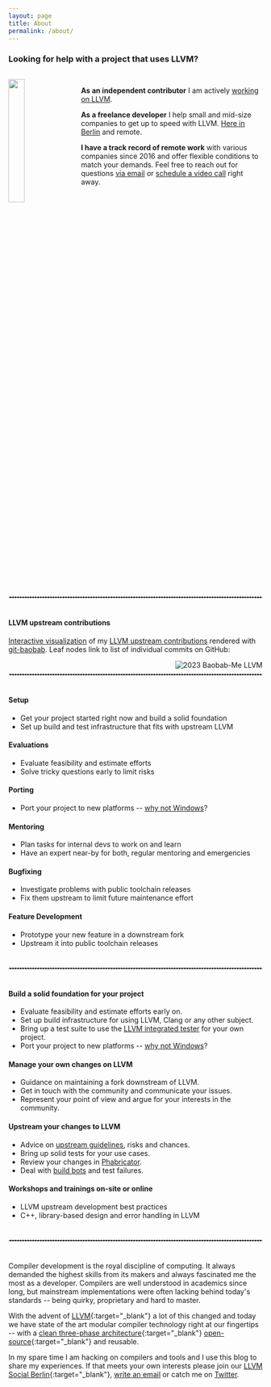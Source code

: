 ```yaml
---
layout: page
title: About
permalink: /about/
---
```


<style>
  main ul, main ol {
    margin-left: 30px;
    padding-left: 35px;
    line-height: 1.5;
  }

  main li {
    margin-bottom: 10px;
  }

  div.portrait {
    overflow: auto;
    margin-top: 30px;
  }

  div.portrait > img {
    width: 25%;
    padding-right: 15px;
    padding-bottom: 10px;
  }

  hr.dashed {
    margin: 40px 0px;
    border: 1px dashed #ddd;
  }
</style>

### Looking for help with a project that uses LLVM?

<div class="portrait">
  <img src="https://weliveindetail.github.io/blog/res/2023-profile.jpg" align="left">
  <p>
    <b>As an independent contributor</b> I am actively <a href="https://github.com/llvm/llvm-project/commits?author=weliveindetail">working on LLVM</a>.
  </p>
  <p>
    <b>As a freelance developer</b> I help small and mid-size companies to get up to speed with LLVM. <a href="https://www.openstreetmap.org/search?query=berlin%20runge%20str.%2020#map=16/52.5127/13.4201">Here in Berlin</a> and remote.
  </p>
  <p>
    <b>I have a track record of remote work</b> with various companies since 2016 and offer flexible conditions to match your demands. Feel free to reach out for questions <a href="click:the.address.will.be.decrypted.by.javascript" onclick='openMailer(this);'>via email</a> or <a href="https://calendly.com/stefan-graenitz/30min" target="_blank">schedule a video call</a> right away.
  </p>
</div>

<hr class="dashed">

#### LLVM upstream contributions

<style>
  #large-image {
    max-width: min(100%, 500px);
  }
  .center {
    display: block;
    margin: 0 auto;
  }
</style>

<div>
  <p>
    <a href="https://weliveindetail.github.io/blog/res/2023-baobab-me-llvm.html" target="_blank">Interactive visualization</a> of my <a href="https://github.com/llvm/llvm-project/commits?author=weliveindetail">LLVM upstream contributions</a> rendered with <a href="https://github.com/weliveindetail/git-baobab" target="_blank">git-baobab</a>. Leaf nodes link to list of individual commits on GitHub:
  </p>
  <a href="https://weliveindetail.github.io/blog/res/2023-baobab-me-llvm.html" target="_blank">
    <img alt="2023 Baobab-Me LLVM" id="large-image" class="center"
         src="https://weliveindetail.github.io/blog/res/2023-baobab-me-llvm.jpg" align="right">
  </a>
</div>

<hr class="dashed">

#### Setup

* Get your project started right now and build a solid foundation
* Set up build and test infrastructure that fits with upstream LLVM

#### Evaluations

* Evaluate feasibility and estimate efforts
* Solve tricky questions early to limit risks

#### Porting

* Port your project to new platforms -- [why not Windows](https://www.reddit.com/r/cpp/comments/4l2mdd/juce_projucer_live_c_ide_has_been_coming_soon_for/d84gp1t/)?

#### Mentoring

* Plan tasks for internal devs to work on and learn
* Have an expert near-by for both, regular mentoring and emergencies

#### Bugfixing

* Investigate problems with public toolchain releases
* Fix them upstream to limit future maintenance effort

#### Feature Development

* Prototype your new feature in a downstream fork
* Upstream it into public toolchain releases

<hr class="dashed">

#### Build a solid foundation for your project

* Evaluate feasibility and estimate efforts early on.
* Set up build infrastructure for using LLVM, Clang or any other subject.
* Bring up a test suite to use the [LLVM integrated tester](https://llvm.org/docs/CommandGuide/lit.html) for your own project.
* Port your project to new platforms -- [why not Windows](https://www.reddit.com/r/cpp/comments/4l2mdd/juce_projucer_live_c_ide_has_been_coming_soon_for/d84gp1t/)?

#### Manage your own changes on LLVM

* Guidance on maintaining a fork downstream of LLVM.
* Get in touch with the community and communicate your issues.
* Represent your point of view and argue for your interests in the community.

#### Upstream your changes to LLVM

* Advice on [upstream guidelines](https://llvm.org/docs/SupportPolicy.html), risks and chances.
* Bring up solid tests for your use cases.
* Review your changes in [Phabricator](https://reviews.llvm.org/).
* Deal with [build bots](http://lab.llvm.org:8011/#/console) and test failures.

#### Workshops and trainings on-site or online

* LLVM upstream development best practices
* C++, library-based design and error handling in LLVM

<hr class="dashed">

Compiler development is the royal discipline of computing. It always demanded the highest skills from its makers and always fascinated me the most as a developer. Compilers are well understood in academics since long, but mainstream implementations were often lacking behind today's standards -- being quirky, proprietary and hard to master.

With the advent of [LLVM](https://stackoverflow.com/questions/2354725/what-exactly-is-llvm){:target="_blank"} a lot of this changed and today we have state of the art modular compiler technology right at our fingertips -- with a [clean three-phase architecture](https://www.aosabook.org/en/llvm.html){:target="_blank"} [open-source](https://github.com/llvm/llvm-project/){:target="_blank"} and reusable.

In my spare time I am hacking on compilers and tools and I use this blog to share my experiences. If that meets your own interests please join our [LLVM Social Berlin](https://www.meetup.com/de-DE/LLVM-Social-Berlin/){:target="_blank"}, <a href="click:the.address.will.be.decrypted.by.javascript" onclick='openMailer(this);'>write an email</a> or catch me on <a href="https://twitter.com/weliveindetail" target="_blank">Twitter</a>.
